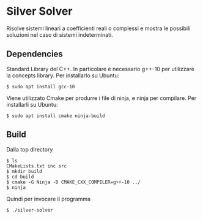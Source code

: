 # Silver Solver
Risolve sistemi lineari a coefficienti reali o complessi e mostra le possibili soluzioni nel caso di sistemi indeterminati.
## Dependencies
Standard Library del C++.
In particolare è necessario g++-10 per utilizzare la concepts library.
Per installarlo su Ubuntu:
```
$ sudo apt install gcc-10
```
Viene utilizzato Cmake per produrre i file di ninja, e ninja per compilare.
Per installarli su Ubuntu:
```
$ sudo apt install cmake ninja-build
```
## Build
Dalla top directory
```
$ ls
CMakeLists.txt inc src
$ mkdir build
$ cd build
$ cmake -G Ninja -D CMAKE_CXX_COMPILER=g++-10 ../
$ ninja
```
Quindi per invocare il programma
```
$ ./silver-solver
```